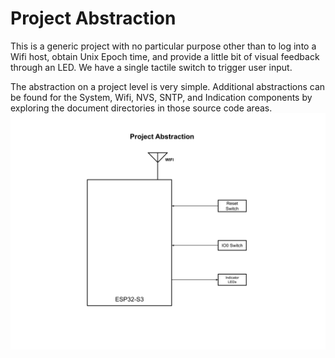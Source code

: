 # Project Abstraction
This is a generic project with no particular purpose other than to log into a Wifi host, obtain Unix Epoch time, and provide a little bit of visual feedback through an LED.  We have a single tactile switch to trigger user input.

The abstraction on a project level is very simple.  Additional abstractions can be found for the System, Wifi, NVS, SNTP, and Indication components by exploring the document directories in those source code areas.  
![project_abstraction](./drawings/project_abstraction.svg)